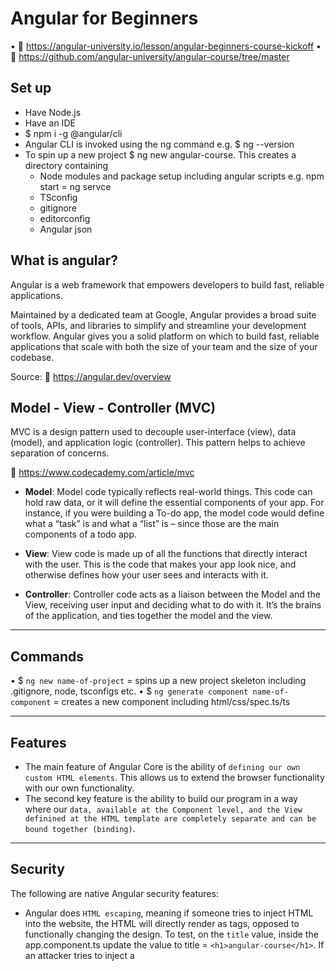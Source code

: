 # Angular for Beginners

• 🔗 https://angular-university.io/lesson/angular-beginners-course-kickoff
• 🔗 https://github.com/angular-university/angular-course/tree/master

## Set up 
- Have Node.js
- Have an IDE
- $ npm i -g @angular/cli
- Angular CLI is invoked using the ng command e.g. $ ng --version 
- To spin up a new project $ ng new angular-course. This creates a directory containing
   - Node modules and package setup including angular scripts e.g. npm start = ng servce
   - TSconfig
   - gitignore
   - editorconfig
   - Angular json

## What is angular?

Angular is a web framework that empowers developers to build fast, reliable applications.

Maintained by a dedicated team at Google, Angular provides a broad suite of tools, APIs, and libraries to simplify and streamline your development workflow. Angular gives you a solid platform on which to build fast, reliable applications that scale with both the size of your team and the size of your codebase.

Source: 🔗 https://angular.dev/overview

## Model - View - Controller (MVC)

MVC is a design pattern used to decouple user-interface (view), data (model), and application logic (controller). This pattern helps to achieve separation of concerns.

🔗 https://www.codecademy.com/article/mvc


- **Model**: Model code typically reflects real-world things. This code can hold raw data, or it will define the essential components of your app. For instance, if you were building a To-do app, the model code would define what a “task” is and what a “list” is – since those are the main components of a todo app. 

- **View**: View code is made up of all the functions that directly interact with the user. This is the code that makes your app look nice, and otherwise defines how your user sees and interacts with it. 

- **Controller**: Controller code acts as a liaison between the Model and the View, receiving user input and deciding what to do with it. It’s the brains of the application, and ties together the model and the view.

------------------------

## Commands

• $ `ng new name-of-project` = spins up a new project skeleton including .gitignore, node, tsconfigs etc.
• $ `ng generate component name-of-component` = creates a new component including html/css/spec.ts/ts


------------------------

## Features

- The main feature of Angular Core is the ability of `defining our own custom HTML elements`. This allows us to extend the browser functionality with our own functionality.
- The second key feature is the ability to build our program in a way where our `data, available at the Component level, and the View definined at the HTML template are completely separate and can be bound together (binding)`.

------------------------

## Security

The following are native Angular security features:

- Angular does `HTML escaping`, meaning if someone tries to inject HTML into the website, the HTML will directly render as tags, opposed to functionally changing the design. To test, on the `title` value, inside the app.component.ts update the value to   title = `<h1>angular-course</h1>`.  If an attacker tries to inject a <script> the same thing happens. The HTML is escaped and the raw HTML of the script is rendered. 

------------------------


## DOM: Element - Events

Element is the most general base class from which all element objects (i.e. objects that represent elements) in a Document inherit. It only has methods and properties common to all kinds of elements. More specific classes inherit from Element.

You can add listeners for any native events, such as: click, keydown, mouseover, etc. Check out the all available events on [elements on MDN](https://developer.mozilla.org/en-US/docs/Web/API/Element#events).


------------------------

## Syntax

{{ word }} = Interpolation syntax and allows us to access the data in the View. Javascript expression that will be evaluted in the context of the Component class. This is a binding expression. This syntax can also extract values from an object defined on the Component e.g. {{ data.title }}


### Binding

In Angular, a binding creates a dynamic connection between a component's template and its data. This connection ensures that changes to the component's data automatically update the rendered template.

- value="Test" is a plain string
- [value]="data.title"  will bind the path defined on the component
- [value]="'Plain string'" (note the single contained quotes) will render a plain string. But rather use the first example value="Plain string"
- <input class="demo" [value]="title" #titleInput/> the #titleInput is the name of the input box. This is called a Template Reference, and we can now refer to this reference at other parts of the template.
- `@Input()` has three methods: required, alias and transform e.g. `@Input({ required: true })`. This is good to use as it is better to get a compilation error, opposed to a run-time error.
- `@Output()` & `EventEmitter`: Use EventEmitter in components with the @Output directive to emit custom events synchronously or asynchronously, and register handlers for those events by subscribing to an instance.
    - `$event` access the `event` object with the $event argument passed to the output event handler. e.g. `(courseSelected)="courseSelected($event)"`

💡 Template references and live updates of information on the website is one of the most important features of the Angular Core module. Automatically reflecting in the view, any modification of the data. This is a type of `change detection`.


### Directives

- `*ngFor` has been updated to `@for`
- `*ngIf` has been updated to `@if`

#### @for

🔗 https://angular.dev/api/core/@for

Note that the tracking function is mandatory ergo @for(x of y, track x.key). This is a safer developer experience to handle the removal/addition/change of element positions. Ensure the track expression is effectively used to identify each item `uniquely` e.g. by using ids/uuids etc. You can also write custom functions and invoke using `track functionName`. If you don't have a unique identifier in your array, as a last resort use `track $index`. Not as efficient for Angular but will resolve compilation errors. Best practise is to have a unique identifier.

Used in conjunction with `@empty` as a fallback.

Always available implicit variables:

- `$index` gives access to the index within the array
- `$count` gives a total count of the elements within the array

The following are useful for styling
- `$first`: The first element in the array
- `$last`: The last element in the array
- `$even`: Even elements in the array
- `$odd`: Odd elements in the array

💡 Note that `let` is needed for the extra options, but not for the main looping variable. With these additional options you can either do:
a. `let index = $index` then in the HTML = `[index]="index"`, this allows you to create aliases e.g. let indx = $index, or simply
b. Inside the html `[index]="$index"`. No let statement required.

##### *ngFor

This is the predecessor to @for. 

Comparison:

```html
    <course-card *ngFor="let course of courses; index as i; first as isFirst"
      [class.is-first]="isFirst"
      [course]="course"
      (courseSelected)="courseSelected($event)"
      [index]="i + 1"
    ></course-card>
```

```html
    @for (course of courses; track course.id;){
    <course-card
      [class.is-first]="$first"
      [course]="course"
      [index]="$index"
      (courseSelected)="courseSelected($event)"
    ></course-card>
    }
    @empty{
      <h1>No courses exist</h1>
    }
```


#### @if

🔗 https://angular.dev/api/core/@if

This is less verbose that ngIf and more intuitive with no need for imports (immediately available for use).

Very similar to Javascript:
- if
- else if 
- else

##### *ngIf

This is the predecessor to @if.


Comparison:

```html
  <img alt="Angular Logo" *ngIf="course.iconUrl; else noImage" [src]="course.iconUrl" width="300" />

    <ng-template #noImage>
      <p>No image is available</p>
    </ng-template>
```

```html
 @if(course.iconUrl){
    <img
    width="300"
    alt="Angular Logo"
    [src]="course.iconUrl"
  />
  }
  @else{
    <h2>No image available!</h2>
  }
  ```


#### class vs [ngClass] vs [ngStyle]

- Most of the time we want to style our components with plain css classes. ergo class="".
- [ngClass] is used for conditionally adding/removing classes and should be used _a lot_ more than [ngStyle].
    - Typically we only want to use ngClass for *css state classes* that indicate the prescence of a state in the component.
- [ngStyle] is used for *data dependant content* e.g. the background image property in the below example. 


##### [ngClass]

🔗 https://angular.dev/api/common/NgClass?tab=description

Adds and removes CSS classes (styles) on an HTML element, depending on the content of the data.
Not meant to replace the class="" property, so if the styles are *constant* do use class. Whereas if the style
is *conditional*, use ngClass.

_Basic_

```html
<div class="course-card" *ngIf="course"
  [ngClass]="beginner">
```

_More advanced_

We can pass in properties and define them in the object:

```html
<div class="course-card" *ngIf="course"
  [ngClass]="{'beginner': false, 'course-card': true}">
```

We can pass in a function. This is the *recommended* approached as it keeps the template readable:

```html
<div class="course-card" [ngClass]="cardClasses()">
```


```ts
  cardClasses() {
    return {
      'beginner': this.course.category === "BEGINNER",
      'course-card': true
    }
  }

  // Alternative

  cardClasses() {
    if (this.course.category === "BEGINNER") {
      return ['beginner'] // We can also return the string directly
    }
  }
  ```

##### [ngStyle]

🔗 https://angular.dev/api/common/NgStyle

For a single style, the direct style directive can be used e.g.

```html
<div class="course-card" [style.text-decoration]="'underline'">
```

However, for multiple styles this is where ngStyle comes in useful. [ngStyle] takes an object of style properties.


```html
<div class="course-card" [ngStyle]="{'text-decoration': 'underline'}">
```

And same as [ngClass], we can return a function with the styles defined

```html
<div class="course-card" [ngStyle]="cardStyles()">
```

```ts
  cardStyles() {
    return {
      'background-image': 'url(' + this.course.iconUrl + ')',
      'text-decoration': 'underline',
    }
  }
```

#### [@switch]

🔗 https://angular.dev/api/core/@switch


Very intuitive and easy to reason about. 

- Switch directive wraps around
    - case for the scenario
    - default as the fallback

```html
  <div class="course-category">
    @switch(course.category){ 
      @case ("BEGINNER"){
      <div class="category">Beginner</div>
      } @case ("INTERMEDIATE"){
      <div class="category">Intermediate</div>
      } @case ("ADVANCED"){
      <div class="category">Advanced</div>
      } @default{
      <div class="category">Unknown</div>
      } 
    }
  </div>
```

##### [ngSwitch]

This is the predecessor to @switch.

```html
  <div class="course-category" [ngSwitch]="course.category">
    <div class="category" *ngSwitchCase="'BEGINNER'">Beginner</div>
    <div class="category" *ngSwitchCase="'INTERMEDIATE'">Intermediate</div>
    <div class="category" *ngSwitchCase="'ADVANCED'">Advanced</div>
    <div class="category" *ngSwitchDefault>Unknown</div>
  </div>
  ```
  
### Pipes

A pipe is a template mechanism to transform data.

The pipe is literally the | syntax. 


#### date pipes


The following is an example of formatting the startDate into the date format.

```ts
  startDate = new Date(2000, 0, 1)
```

```html
  <div class="demo">
          <div>Start Date: {{startDate | date}}</div>
  </div>

    <div class="demo">
          <div>Start Date: {{startDate | date: 'MM/dd/yyyy'}}</div>
  </div>
```

#### string formatting pipes

- uppercase
- lowercase
- titlecase

```ts
  title = COURSES[0].description
```

```html
    <div>Title: {{title | uppercase}}</div>
    <div>Title: {{title | lowercase}}</div>
    <div>Title: {{title | titlecase}}</div>
```

### number formatting pipes

- number
- currency
- percent

```ts
  price=9.99
```

```html
    <div>Price: {{price | number: '3.3-5'}}</div>
    <div>Price: {{price | currency: 'GBP'}}</div>
    <div>Percentage: {{rate | percent }}</div>
```

### Array & Object pipes

- slice
- json
- keyvalue

The following shows how to only include the first two elements in the array. 
0 is the start
2 is the end

So 0 and 1 are included:

```html
   @for (course of courses | slice: 0:2; track course.id;){
    <course-card
      [class.is-first]="$first"
      [course]="course"
      [index]="$index"
      (courseSelected)="courseSelected($event)"
    ></course-card>
    }
    @empty{
      <h1>No courses exist</h1>
    }
   <!--json example -->
     {{courses | json }}

   <!--keyvalue example -->
       <div>
    @for (pair of course | keyvalue; track pair.key;){
      {{pair.key + ': ' + pair.value}}
    }
  </div>
```

ℹ️ At this point, we moved to /angular-course-services. Everything above is focused on the View.

#### AsyncPipe

This is denoated by -> | async.

Allows you to build your components in a more reactive way.

How it differs from other pipes:
1. Behavior: Unlike other pipes (e.g., date, uppercase), which are stateless and transform static data, AsyncPipe works with continuously changing data streams.
2. Lifecycle Management: It handles subscription and cleanup, so you don't need to manually call .subscribe() or handle memory leaks.

```html
  <div class="courses">
    @for(course of courses$ | async; track course){
    <course-card [course]="course">
      <course-image [src]="course.iconUrl"></course-image>
    </course-card>
  }
  </div>
```
```ts
import { AsyncPipe, CommonModule, NgForOf } from "@angular/common";
import { HttpClient, HttpParams } from "@angular/common/http";

@Component({
  selector: "app-root",
  templateUrl: "./app.component.html",
  styleUrls: ["./app.component.css"],
  imports: [AsyncPipe, CourseCardComponent, CourseImageComponent, NgForOf],
})
export class AppComponent implements OnInit {
  courses$: Observable<Course[]>;


  ngOnInit() {
    const params = new HttpParams().set("page", "1").set("pageSize", "10");

    this.courses$ = this.http.get<Course[]>("/api/courses", {params})
  }  
```

##### Observable

In Angular, an Observable is a feature provided by the RxJS (Reactive Extensions for JavaScript) library, which is used to handle asynchronous data streams. Observables allow you to define a data source and perform operations like filtering, transforming, or combining the data over time.

Examples of observables

```ts
// HTTP Requests: The HttpClient service returns observables for handling data from APIs.
this.http.get('https://api.example.com/data').subscribe(data => console.log(data));

//Forms and Events: Observables can be used with reactive forms or DOM events.
this.form.valueChanges.subscribe(value => console.log(value));

//Routing: The ActivatedRoute service provides observables for route parameters.
this.route.params.subscribe(params => console.log(params.id));
```

Read more on Observables below.

______

## Clients

### HTTP Client

🔗 https://angular.dev/guide/http

Angular provides a client HTTP API for Angular applications, the HttpClient service class in @angular/common/http.

Example of using the GET method

```ts
 ngOnInit() {
    const params = new HttpParams().set("page", "1").set("pageSize", "10");

    this.http
      .get("/api/courses", {params})
      .subscribe((courses) => (this.courses = courses));
  }
```

______

## Lifecycle hooks

### OnInit & ngOnInit()

🔗 https://angular.dev/api/core/OnInit/

It is invoked only _once_ when the directive is instantiated, after Angular has initialized all data-bound properties of the directive.

______

## Services

We can create then inject custom services into our components. Start by using the following:

$ ng generate service services/nameOfComponent e.g. ng generate service services/courses will create courses.service.ts

This creates a plain class using the Injectable decorator. This makes it an *Injectable service* which is compatiable with the *dependancy injection system*.

```ts
import { Injectable } from '@angular/core';

@Injectable({
  providedIn: 'root'
})
export class CoursesService {

  constructor() { }
}
```

ℹ️ Creating an Injectable service in Angular inherently uses the Singleton Pattern when provided at the root level (e.g., providedIn: 'root'). This means the service is instantiated once and shared across the entire application. When the service is injected into the top-level component (e.g., app.component.ts) or any sub-level components (e.g., course-card.component.ts), the same instance is used rather than creating multiple instances. This behavior is referred to as an "application-wide singleton," meaning there is only one instance of the service throughout the application lifecycle.




______

## Observables in Angular

🔗 https://medium.com/@lquocnam/a-comprehensive-guide-to-angular-observables-bde5542346fc

Observables are an essential part of reactive programming, a programming paradigm that emphasizes the propagation of change through streams of data. Observables allow developers to handle asynchronous data and events more streamlined and efficient than traditional techniques like callbacks or promises.

Angular makes use of observables as an interface to handle a variety of common asynchronous operations. For example:

- The HTTP module uses observables to handle AJAX requests and responses
- The Router and Forms modules use observables to listen for and respond to user-input events

### RxJS

RxJS is a popular library for working with Observables in Angular and provides a wide range of operators for creating, transforming, and combining Observables.

### RxJs operators

Operators are functions that allow you to transform or manipulate Observables in various ways and are a crucial feature of working with observables in Angular.

- `map()`: The map() operator transforms each value emitted by an Observable by applying a function to it. 
- `filter()`: The filter() operator filters out values emitted by an Observable that do not meet a specified condition. 
- `merge()`: The merge() operator combines multiple Observables into a single stream of values.

### Subscribing to Observables

To consume data emitted by an Observable, you need to subscribe to it. Subscribing to an Observable is similar to registering an event listener and allows you to receive and handle values emitted by the Observable. 

🚨 It’s also important to remember to **unsubscribe** from Observables when you’re finished with them, to prevent memory leaks and other issues.



⏭️ Resume at [angular-university.io](https://angular-university.io/lesson/angular-beginners-injectable-decorator)